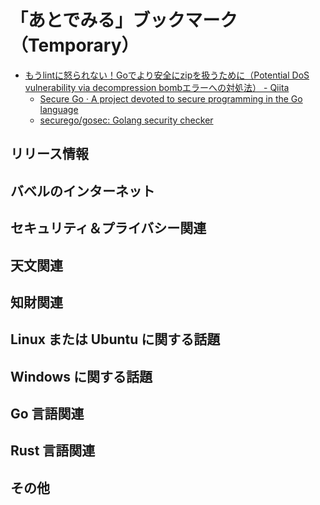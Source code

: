# 「あとでみる」ブックマーク（Temporary）

- [もうlintに怒られない！Goでより安全にzipを扱うために（Potential DoS vulnerability via decompression bombエラーへの対処法） - Qiita](https://qiita.com/wagi0716/items/362700f84881ca27521a)
    - [Secure Go · A project devoted to secure programming in the Go language](https://securego.io/)
    - [securego/gosec: Golang security checker](https://github.com/securego/gosec)

## リリース情報


## バベルのインターネット


## セキュリティ＆プライバシー関連


## 天文関連


## 知財関連


## Linux または Ubuntu に関する話題


## Windows に関する話題


## Go 言語関連


## Rust 言語関連


## その他


<!-- eof -->
